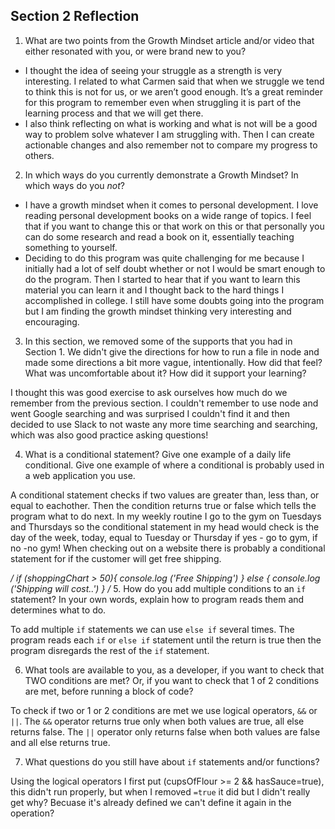 ## Section 2 Reflection

1. What are two points from the Growth Mindset article and/or video that either resonated with you, or were brand new to you?

* I thought the idea of seeing your struggle as a strength is very interesting. I related to what Carmen said that when we struggle we tend to think this is not for us, or we aren’t good enough. It’s a great reminder for this program to remember even when struggling it is part of the learning process and that we will get there. 
* I also think reflecting on what is working and what is not will be a good way to problem solve whatever I am struggling with. Then I can create actionable changes and also remember not to compare my progress to others. 

2. In which ways do you currently demonstrate a Growth Mindset? In which ways do you _not_?

* I have a growth mindset when it comes to personal development. I love reading personal development books on a wide range of topics. I feel that if you want to change this or that work on this or that personally you can do some research and read a book on it, essentially teaching something to yourself. 
* Deciding to do this program was quite challenging for me because I initially had a lot of self doubt whether or not I would be smart enough to do the program. Then I started to hear that if you want to learn this material you can learn it and I thought back to the hard things I accomplished in college. I still have some doubts going into the program but I am finding the growth mindset thinking very interesting and encouraging.

3. In this section, we removed some of the supports that you had in Section 1. We didn't give the directions for how to run a file in node and made some directions a bit more vague, intentionally. How did that feel? What was uncomfortable about it? How did it support your learning?

I thought this was good exercise to ask ourselves how much do we remember from the previous section. I couldn't remember to use node and went Google searching and was surprised I couldn't find it and then decided to use Slack to not waste any more time searching and searching, which was also good practice asking questions!

4. What is a conditional statement? Give one example of a daily life conditional. Give one example of where a conditional is probably used in a web application you use.

A conditional statement checks if two values are greater than, less than, or equal to eachother. Then the condition returns true or false which tells the program what to do next. In my weekly routine I go to the gym on Tuesdays and Thursdays so the conditional statement in my head would check is the day of the week, today, equal to Tuesday or Thursday if yes - go to gym, if no -no gym! When checking out on a website there is probably a conditional statement for if the customer will get free shipping.

*/
if (shoppingChart > 50){
  console.log ('Free Shipping')
} else {
  console.log ('Shipping will cost..')
}
/*
5. How do you add multiple conditions to an `if` statement? In your own words, explain how to program reads them and determines what to do.

To add multiple `if` statements we can use `else if` several times. The program reads each `if` or `else if` statement until the return is true then the program disregards the rest of the `if` statement. 

6. What tools are available to you, as a developer, if you want to check that TWO conditions are met? Or, if you want to check that 1 of 2 conditions are met, before running a block of code?

To check if two or 1 or 2 conditions are met we use logical operators, `&&` or `||`. The `&&` operator returns true only when both values are true, all else returns false. The `||` operator only returns false when both values are false and all else returns true.

7. What questions do you still have about `if` statements and/or functions?

Using the logical operators I first put (cupsOfFlour >= 2 && hasSauce=true), this didn't run properly, but when I removed `=true` it did but I didn't really get why? Becuase it's already defined we can't define it again in the operation?
